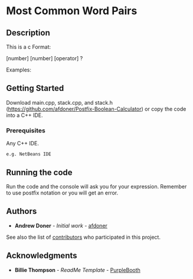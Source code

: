 # Most Common Word Pairs

## Description

This is a c
Format: 

[number] [number] [operator] ?

Examples: 



## Getting Started

Download main.cpp, stack.cpp, and stack.h (https://github.com/afdoner/Postfix-Boolean-Calculator) or copy the code into a C++ IDE.

### Prerequisites

Any C++ IDE.

```
e.g. NetBeans IDE
```

## Running the code

Run the code and the console will ask you for your expression. Remember to use postfix notation or you will get an error.

## Authors

* **Andrew Doner** - *Initial work* - [afdoner](https://github.com/afdoner)

See also the list of [contributors](https://github.com/afdoner/Postfix-Boolean-Calculator/graphs/contributors) who participated in this project.

## Acknowledgments

* **Billie Thompson** - *ReadMe Template* - [PurpleBooth](https://github.com/PurpleBooth)

